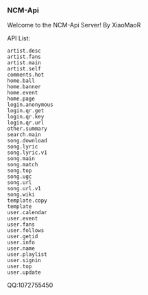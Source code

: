 ### NCM-Api
Welcome to the NCM-Api Server!
By XiaoMaoR

API List:
```
artist.desc
artist.fans
artist.main
artist.self
comments.hot
home.ball
home.banner
home.event
home.page
login.anonymous
login.qr.get
login.qr.key
login.qr.url
other.summary
search.main
song.download
song.lyric
song.lyric.v1
song.main
song.match
song.top
song.ugc
song.url
song.url.v1
song.wiki
template.copy
template
user.calendar
user.event
user.fans
user.follows
user.getid
user.info
user.name
user.playlist
user.signin
user.top
user.update
```

QQ:1072755450